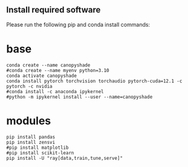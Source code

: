## Install required software

Please run the following pip and conda install commands:

# base

```
conda create --name canopyshade
#conda create --name myenv python=3.10
conda activate canopyshade
conda install pytorch torchvision torchaudio pytorch-cuda=12.1 -c pytorch -c nvidia
#conda install -c anaconda ipykernel
#python -m ipykernel install --user --name=canopyshade
```

# modules

```
pip install pandas
pip install zensvi
#pip install matplotlib
#pip install scikit-learn
pip install -U "ray[data,train,tune,serve]"
```
